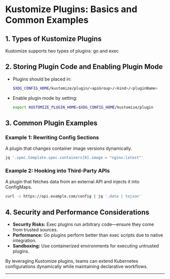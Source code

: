 # Kustomize Plugins: Basics and Common Examples

## **1. Types of Kustomize Plugins**
Kustomize supports two types of plugins: go and exec

## **2. Storing Plugin Code and Enabling Plugin Mode**
- Plugins should be placed in:
  ```sh
  $XDG_CONFIG_HOME/kustomize/plugin/<apiGroup>/<kind>/<pluginName>
  ```
- Enable plugin mode by setting:
  ```sh
  export KUSTOMIZE_PLUGIN_HOME=$XDG_CONFIG_HOME/kustomize/plugin
  ```

## **3. Common Plugin Examples**

### **Example 1: Rewriting Config Sections**
A plugin that changes container image versions dynamically.
```sh
jq '.spec.template.spec.containers[0].image = "nginx:latest"'
```

### **Example 2: Hooking into Third-Party APIs**
A plugin that fetches data from an external API and injects it into ConfigMaps.
```sh
curl -s https://api.example.com/config | jq '.data | tojson'
```

## **4. Security and Performance Considerations**
- **Security Risks:** Exec plugins run arbitrary code—ensure they come from trusted sources.
- **Performance:** Go plugins perform better than exec scripts due to native integration.
- **Sandboxing:** Use containerized environments for executing untrusted plugins.

By leveraging Kustomize plugins, teams can extend Kubernetes configurations dynamically while maintaining declarative workflows.

---
